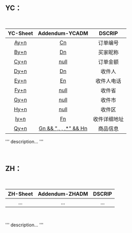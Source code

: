 
## YC：
</br>

| YC-Sheet | Addendum-YCADM | DSCRIP |
|:--------:|:--------------:|:------:|
| [Ay+n]() | [Cn]() | 订单编号 |
| [By+n]() | [Dn]() | 买家昵称 |
| [Cy+n]() | [null]() | 订单金额 |
| [Dy+n]() | [Dn]() | 收件人 |
| [Ey+n]() | [En]() | 收件人电话 |
| [Fy+n]() | [null]() | 收件省 |
| [Gy+n]() | [null]() | 收件市 |
| [Hy+n]() | [null]() | 收件区 |
| [Iy+n]() | [Fn]() | 收件详细地址 |
| [Qy+n]() | [Gn && ",, , ,*" && Hn]() | 商品信息 |

'''
description...
'''

</br>

## ZH：
</br>

| ZH-Sheet | Addendum-ZHADM | DSCRIP |
|:--------:|:--------------:|:------:|
| ... | ... | ... |

</br>

'''
description...
'''
